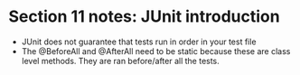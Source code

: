 # Section 11 notes: JUnit introduction

- JUnit does not guarantee that tests run in order in your test file
- The @BeforeAll and @AfterAll need to be static because these are class level methods. They are ran before/after all the tests.